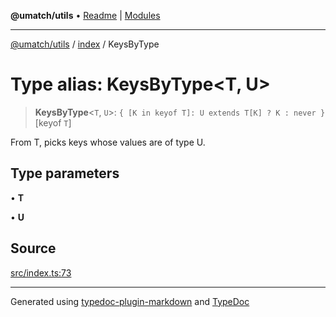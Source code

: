 **@umatch/utils** • [Readme](../../index.md) \| [Modules](../../modules.md)

***

[@umatch/utils](../../modules.md) / [index](../index.md) / KeysByType

# Type alias: KeysByType\<T, U\>

> **KeysByType**\<`T`, `U`\>: `{ [K in keyof T]: U extends T[K] ? K : never }`\[keyof `T`\]

From T, picks keys whose values are of type U.

## Type parameters

• **T**

• **U**

## Source

[src/index.ts:73](https://github.com/umatch-oficial/utils/blob/6b2757d/src/index.ts#L73)

***

Generated using [typedoc-plugin-markdown](https://www.npmjs.com/package/typedoc-plugin-markdown) and [TypeDoc](https://typedoc.org/)
